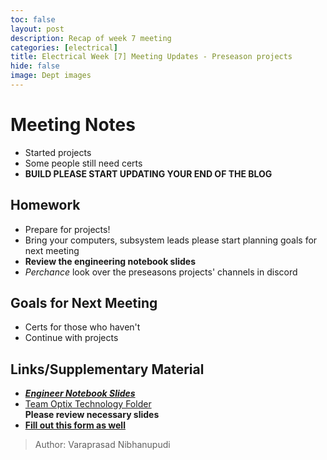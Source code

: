 ```yaml
--- 
toc: false 
layout: post 
description: Recap of week 7 meeting 
categories: [electrical]  
title: Electrical Week [7] Meeting Updates - Preseason projects
hide: false 
image: Dept images 
---  
```


# Meeting Notes  
- Started projects
- Some people still need certs
- **BUILD PLEASE START UPDATING YOUR END OF THE BLOG**

## Homework 
- Prepare for projects!
- Bring your computers, subsystem leads please start planning goals for next meeting
- **Review the engineering notebook slides**
- *Perchance* look over the preseasons projects' channels in discord

## Goals for Next Meeting  
- Certs for those who haven't
- Continue with projects

## Links/Supplementary Material 
- ***[Engineer Notebook Slides](https://docs.google.com/presentation/d/1lJG2YpgJt5817UWWudJzny-54TlPLGLMY887zXc3NGE/edit?usp=sharing)***
- [Team Optix Technology Folder](https://drive.google.com/drive/folders/1D4VNl_CzpGJff69jR2onBDxhrS-d7Ol8?usp=sharing)  
**Please review necessary slides**
- **[Fill out this form as well](https://docs.google.com/forms/u/6/d/1sDOcLfz7DDRgtVxeHpuEXU8QIt9QpJGENf3IiLh7zww/edit?usp=drive_web)**
  
> Author: Varaprasad Nibhanupudi